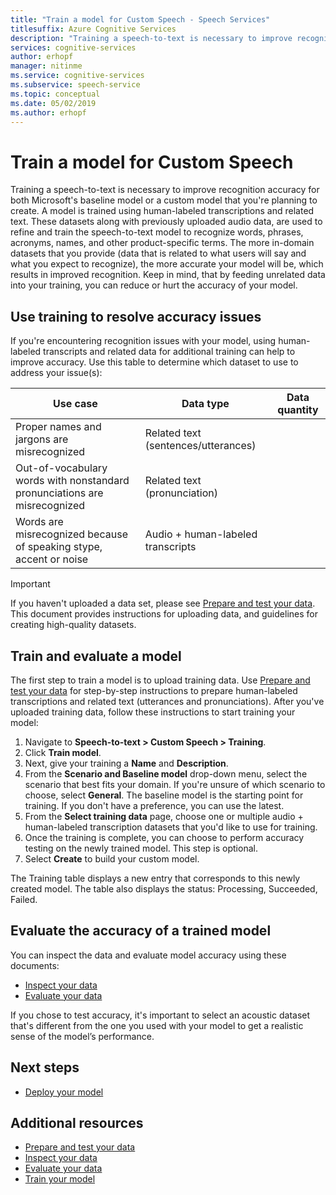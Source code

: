 ```yaml
---
title: "Train a model for Custom Speech - Speech Services"
titlesuffix: Azure Cognitive Services
description: "Training a speech-to-text is necessary to improve recognition accuracy for both Microsoft's baseline model or a custom model that you're planning to create. A model is trained using human-labeled transcriptions and related text. These datasets along with previously uploaded audio data, are used to refine and train the speech-to-text model to recognize words, phrases, acronyms, names, and other product-specific terms."
services: cognitive-services
author: erhopf
manager: nitinme
ms.service: cognitive-services
ms.subservice: speech-service
ms.topic: conceptual
ms.date: 05/02/2019
ms.author: erhopf
---
```


# Train a model for Custom Speech

Training a speech-to-text is necessary to improve recognition accuracy for both Microsoft's baseline model or a custom model that you're planning to create. A model is trained using human-labeled transcriptions and related text. These datasets along with previously uploaded audio data, are used to refine and train the speech-to-text model to recognize words, phrases, acronyms, names, and other product-specific terms. The more in-domain datasets that you provide (data that is related to what users will say and what you expect to recognize), the more accurate your model will be, which results in improved recognition. Keep in mind, that by feeding unrelated data into your training, you can reduce or hurt the accuracy of your model.

## Use training to resolve accuracy issues

If you're encountering recognition issues with your model, using human-labeled transcripts and related data for additional training can help to improve accuracy. Use this table to determine which dataset to use to address your issue(s):

| Use case | Data type | Data quantity |
|----------|-----------|---------------|
| Proper names and jargons are misrecognized | Related text (sentences/utterances) |
| Out-of-vocabulary words with nonstandard pronunciations are misrecognized | Related text (pronunciation) |
| Words are misrecognized because of speaking stype, accent or noise | Audio + human-labeled transcripts |

> [!IMPORTANT]
> If you haven't uploaded a data set, please see [Prepare and test your data](how-to-custom-speech-test-data.md). This document provides instructions for uploading data, and guidelines for creating high-quality datasets.

## Train and evaluate a model

The first step to train a model is to upload training data. Use [Prepare and test your data](how-to-custom-speech-test-data.md) for step-by-step instructions to prepare human-labeled transcriptions and related text (utterances and pronunciations). After you've uploaded training data, follow these instructions to start training your model:

1. Navigate to **Speech-to-text > Custom Speech > Training**.
2. Click **Train model**.
3. Next, give your training a **Name** and **Description**.
4. From the **Scenario and Baseline model** drop-down menu, select the scenario that best fits your domain. If you're unsure of which scenario to choose, select **General**. The baseline model is the starting point for training. If you don't have a preference, you can use the latest.
5. From the **Select training data** page, choose one or multiple audio + human-labeled transcription datasets that you'd like to use for training.
6. Once the training is complete, you can choose to perform accuracy testing on the newly trained model. This step is optional.
7. Select **Create** to build your custom model.

The Training table displays a new entry that corresponds to this newly created model. The table also displays the status:  Processing, Succeeded, Failed.

## Evaluate the accuracy of a trained model

You can inspect the data and evaluate model accuracy using these documents:

* [Inspect your data](how-to-custom-speech-inspect-data.md)
* [Evaluate your data](how-to-custom-speech-evaluate-data.md)


If you chose to test accuracy, it's important to select an acoustic dataset that's different from the one you used with your model to get a realistic sense of the model’s performance.

## Next steps

* [Deploy your model](how-to-custom-speech-deploy-model.md)

## Additional resources

* [Prepare and test your data](how-to-custom-speech-test-data.md)
* [Inspect your data](how-to-custom-speech-inspect-data.md)
* [Evaluate your data](how-to-custom-speech-evaluate-data.md)
* [Train your model](how-to-custom-speech-train-model.md)
